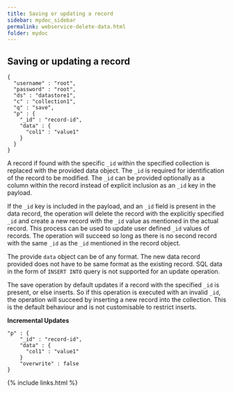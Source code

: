 ```yaml
---
title: Saving or updating a record
sidebar: mydoc_sidebar
permalink: webservice-delete-data.html
folder: mydoc
---
```


## Saving or updating a record

```
{
  "username" : "root",
  "password" : "root",
  "ds" : "datastore1",
  "c" : "collection1",
  "q" : "save",
  "p" : {
    "_id" : "record-id",
    "data" : {
      "col1" : "value1"
    }
  } 
}
```

A record if found with the specific `_id` within the specified collection is replaced with the provided data object. The `_id` is required for identification of the record to be modified. The `_id` can be provided optionally as a column within the record instead of explicit inclusion as an `_id` key in the payload.

If the `_id` key is included in the payload, and an `_id` field is present in the data record, the operation will delete the record with the explicitly specified `_id` and create a new record with the `_id` value as mentioned in the actual record. This process can be used to update user defined `_id` values of records. The operation will succeed so long as there is no second record with the same `_id` as the `_id` mentioned in the record object.

The provide `data` object can be of any format. The new data record provided does not have to be same format as the existing record. SQL data in the form of `INSERT INTO` query is not supported for an update operation.

The save operation by default updates if a record with the specified `_id` is present, or else inserts. So if this operation is executed with an invalid `_id`, the operation will succeed by inserting a new record into the collection. This is the default behaviour and is not customisable to restrict inserts.

**Incremental Updates**

```
"p" : {
    "_id" : "record-id",
    "data" : {
      "col1" : "value1"
    }
    "overwrite" : false
}
```



{% include links.html %}
